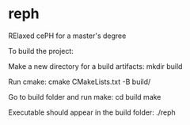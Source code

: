 # reph
RElaxed cePH for a master's degree

To build the project:

Make a new directory for a build artifacts:
mkdir build

Run cmake:
cmake CMakeLists.txt -B build/

Go to build folder and run make:
cd build
make

Executable should appear in the build folder:
./reph

